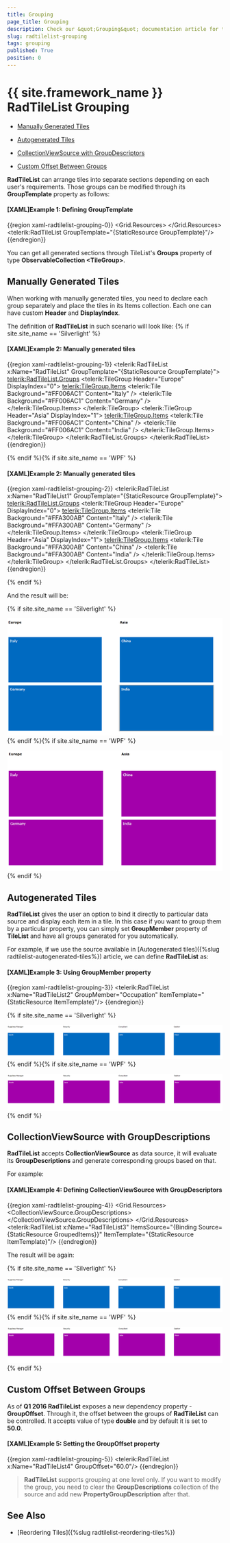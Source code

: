 ```yaml
---
title: Grouping
page_title: Grouping
description: Check our &quot;Grouping&quot; documentation article for the RadTileList {{ site.framework_name }} control.
slug: radtilelist-grouping
tags: grouping
published: True
position: 0
---
```


# {{ site.framework_name }} RadTileList Grouping

* [Manually Generated Tiles](#manually-generated-tiles)

* [Autogenerated Tiles](#autogenerated-tiles)

* [CollectionViewSource with GroupDescriptors](#collectionviewsource-with-groupdescriptors)

* [Custom Offset Between Groups](#custom-offset-between-groups)


__RadTileList__ can arrange tiles into separate sections depending on each user's requirements. Those groups can be modified through its __GroupTemplate__ property as follows: 

#### __[XAML]Example 1: Defining GroupTemplate__

{{region xaml-radtilelist-grouping-0}}
		<Grid.Resources>
		  <DataTemplate x:Key="GroupTemplate">
		    <TextBlock Text="{Binding}" FontWeight="Bold"/>
		  </DataTemplate>
		  <DataTemplate x:Key="ItemTemplate">
		    <TextBlock Text="{Binding FirstName}"/>
		  </DataTemplate>
		</Grid.Resources>
		<telerik:RadTileList GroupTemplate="{StaticResource GroupTemplate}"/>
	{{endregion}}



You can get all generated sections through TileList's __Groups__ property of type __ObservableCollection &lt;TileGroup&gt;__.

## Manually Generated Tiles

When working with manually generated tiles, you need to declare each group separately and place the tiles in its Items collection. Each one can have custom __Header__ and __DisplayIndex__.

The definition of __RadTileList__ in such scenario will look like:  {% if site.site_name == 'Silverlight' %}

#### __[XAML]Example 2: Manually generated tiles__

{{region xaml-radtilelist-grouping-1}}
	<telerik:RadTileList x:Name="RadTileList"
	                       GroupTemplate="{StaticResource GroupTemplate}">
	  <telerik:RadTileList.Groups>
	    <telerik:TileGroup Header="Europe" DisplayIndex="0">
	      <telerik:TileGroup.Items>
	        <telerik:Tile Background="#FF006AC1" Content="Italy" />
	        <telerik:Tile Background="#FF006AC1" Content="Germany" />
	      </telerik:TileGroup.Items>
	    </telerik:TileGroup>
	    <telerik:TileGroup Header="Asia" DisplayIndex="1">
	      <telerik:TileGroup.Items>
	        <telerik:Tile Background="#FF006AC1" Content="China" />
	        <telerik:Tile Background="#FF006AC1" Content="India" />
	      </telerik:TileGroup.Items>
	    </telerik:TileGroup>
	  </telerik:RadTileList.Groups>
	</telerik:RadTileList>
{{endregion}}

{% endif %}{% if site.site_name == 'WPF' %}

#### __[XAML]Example 2: Manually generated tiles__

{{region xaml-radtilelist-grouping-2}}
	<telerik:RadTileList x:Name="RadTileList1"
	                       GroupTemplate="{StaticResource GroupTemplate}">
	  <telerik:RadTileList.Groups>
	    <telerik:TileGroup Header="Europe" DisplayIndex="0">
	      <telerik:TileGroup.Items>
	        <telerik:Tile Background="#FFA300AB" Content="Italy" />
	        <telerik:Tile Background="#FFA300AB" Content="Germany" />
	      </telerik:TileGroup.Items>
	    </telerik:TileGroup>
	    <telerik:TileGroup Header="Asia" DisplayIndex="1">
	      <telerik:TileGroup.Items>
	        <telerik:Tile Background="#FFA300AB" Content="China" />
	        <telerik:Tile Background="#FFA300AB" Content="India" />
	      </telerik:TileGroup.Items>
	    </telerik:TileGroup>
	  </telerik:RadTileList.Groups>
	</telerik:RadTileList>
{{endregion}}

{% endif %}

And the result will be:

{% if site.site_name == 'Silverlight' %}

![Grouping SL](images/Grouping_SL.PNG){% endif %}{% if site.site_name == 'WPF' %}

![Grouping WPF](images/Grouping_WPF.PNG){% endif %}

## Autogenerated Tiles

__RadTileList__ gives the user an option to bind it directly to particular data source and display each item in a tile. In this case if you want to group them by a particular property, you can simply set __GroupMember__ property of __TileList__ and have all groups generated for you automatically.

For example, if we use the source available in [Autogenerated tiles]({%slug radtilelist-autogenerated-tiles%}) article, we can define __RadTileList__ as:
        

#### __[XAML]Example 3: Using GroupMember property__

{{region xaml-radtilelist-grouping-3}}
	<telerik:RadTileList x:Name="RadTileList2"
	               GroupMember="Occupation"
	               ItemTemplate="{StaticResource ItemTemplate}"/>
{{endregion}}



{% if site.site_name == 'Silverlight' %}

![Grouping Autogenerated Tiles SL](images/Grouping_AutogeneratedTiles_SL.PNG){% endif %}{% if site.site_name == 'WPF' %}

![Grouping Autogenerated Tiles WPF](images/Grouping_AutogeneratedTiles_WPF.PNG){% endif %}

## CollectionViewSource with GroupDescriptions

__RadTileList__ accepts __CollectionViewSource__ as data source, it will evaluate its __GroupDescriptions__ and generate corresponding groups based on that. 

For example:
        

#### __[XAML]Example 4: Defining CollectionViewSource with GroupDescriptors__

{{region xaml-radtilelist-grouping-4}}
	  <Grid.Resources>
	    <CollectionViewSource x:Key="GroupedItems" Source="{Binding Employees}" >
	      <CollectionViewSource.GroupDescriptions>
	        <PropertyGroupDescription PropertyName="Occupation" />
	      </CollectionViewSource.GroupDescriptions>
	    </CollectionViewSource>
	  </Grid.Resources>
	  <telerik:RadTileList x:Name="RadTileList3"
	                         ItemsSource="{Binding Source={StaticResource GroupedItems}}"
	                         ItemTemplate="{StaticResource ItemTemplate}"/>
{{endregion}}


The result will be again:

{% if site.site_name == 'Silverlight' %}

![Grouping Autogenerated Tiles SL](images/Grouping_AutogeneratedTiles_SL.PNG){% endif %}{% if site.site_name == 'WPF' %}

![Grouping Autogenerated Tiles WPF](images/Grouping_AutogeneratedTiles_WPF.PNG){% endif %}

## Custom Offset Between Groups

As of __Q1 2016 RadTileList__ exposes a new dependency property - __GroupOffset__. Through it, the offset between the groups of __RadTileList__ can be controlled. It accepts value of type __double__ and by default it is set to __50.0__.


#### __[XAML]Example 5: Setting the GroupOffset property__

{{region xaml-radtilelist-grouping-5}}
	<telerik:RadTileList x:Name="RadTileList4"
	               		 GroupOffset="60.0"/>
{{endregion}}



> __RadTileList__ supports grouping at one level only. If you want to modify the group, you need to clear the __GroupDescriptions__ collection of the source and add new __PropertyGroupDescription__ after that. 


## See Also

* [Reordering Tiles]({%slug radtilelist-reordering-tiles%})
      
